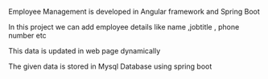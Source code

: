 Employee Management is developed in Angular framework and Spring Boot 

In this project we can add employee details like name ,jobtitle , phone number etc

This data is updated in web page dynamically

The given data is stored in Mysql Database using spring boot

